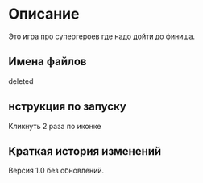 # Описание
Это игра про супергероев где надо дойти до финиша.
## Имена файлов
deleted
## нструкция по запуску
Кликнуть 2 раза по иконке
## Краткая история изменений
Версия 1.0 без обновлений.
